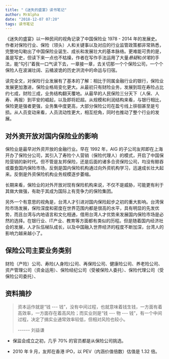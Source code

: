 ```yaml
---
title: "《迷失的盛宴》读书笔记"
author: MrAlpha
date: "2018-12-07 07:20"
tags: 读书笔记
---
```


《迷失的盛宴》以一种民间的视角记录了中国保险业 1978 - 2014 年的发展史。作者对保险行业、保险（领头）人和关键事以及对应的行业监管政策都非常熟悉，完整地勾勒出了中国保险业诞生、成长和发展壮大的基本脉络。更难能可贵的是，虽是写史，但读下来一点也不枯燥，作者在写作手法运用了大量*悬疑*和*伏笔*的手法，能“勾引”着我一口气读下去，一章接一章，去关切那一个个保险公司，一个个保险人在波澜壮阔、云橘波诡的历史洪流中的命运与归宿。

读完全文，对保险行业发展有了基本的了解：相比于同属金融行业的银行，保险业发展更加激进，保险业格局变化更大。从最初只有财险业务，发展到现在寿险占比约七成，财险三成，业务结构翻天覆地。从最早的人民保险三分天下（人保、人寿、再报）到平安的崛起，以及即将赶超。从规模和利润结构来看，与银行相比，保险更是强者更强，业务集中度更高，大部分保险公司在盈亏线上徘徊甚至是亏损。从人员变动来看，人员流动性更大，相互挖角，同时也推动了整个行业的发展。

## 对外资开放对国内保险业的影响

保险业是最早对外资开放的金融行业。早在 1992 年，AIG 的子公司友邦即在上海开办了保险分公司，其引入了寿险个人营销（保险代理人）的模式，开启了中国保险营销的新时代。但不管是友邦保险，还是后面的诸多合资保险公司，均没有鲸吞或蚕食国内保险市场，反倒是国内保险机构通过向外资机构学习，迅速成长壮大起来。反倒是外资保险机构业务规模逐步萎缩。

长期来看，保险业的对外开放对现有保险机构来说，不仅不是威胁，可能更有利于其做大做强，有助于其成为国际上有竞争力的保险集团。

另外一个有意思的视角是，台湾人才引进对国内保险起步之初的重大影响。台湾保险市场发展，保险深度和密度在世界范围内都是很高的水平，具有明显的先发优势，而且台湾与内地语言和文化相通，借用台湾人才优势来发展国内保险市场是必然的选择。在银行业、IT产业、教育等方面都有类似的历程。但是随着国内经济社会的发展，人才队伍梯队成长，以及中国融入世界经济的程度不断加深，台湾人的影响力越来越小了。

## 保险公司主要业务类别

财险（产险）公司、寿险(人身险)公司、再保险公司、健康险公司、养老险公司、资产管理公司（资金运用）、保险经纪公司（受被保险人委托）、保险代理公司（受保险公司委托）、


## 资料摘抄

> 资本运作就是“钱 --- 钱”，没有中间过程，也就意味着钱生钱，一方面有着高效率，一方面存在着高风险；而实业则是“钱 --- 物 --- 钱”，有一个中间过程，决定了搞实业通常效率较低，但相对风险也较小。
>
>   ------ 刘益谦

- 保监会成立之初，几乎 70% 的官员都是从保险公司挑选。

- 2010 年 9 月，友邦在香港 IPO，以 PEV（内涵价值倍数）估值是 1.32 倍。
